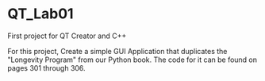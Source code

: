 # QT_Lab01
First project for QT Creator and C++


For this project, Create a simple GUI Application that duplicates the "Longevity Program"
from our Python book. The code for it can be found on pages 301 through 306.
